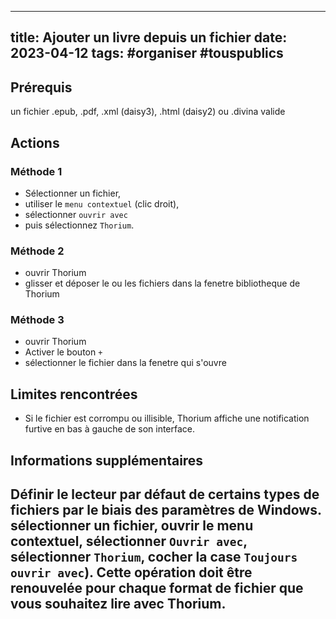 
---
title: Ajouter un livre depuis un fichier
date: 2023-04-12
tags: #organiser #touspublics
---
  
## Prérequis

un fichier .epub, .pdf, .xml (daisy3), .html (daisy2) ou .divina valide

## Actions

### Méthode 1
* Sélectionner un fichier,
* utiliser le `menu contextuel` (clic droit), 
* sélectionner `ouvrir avec` 
* puis sélectionnez `Thorium`.

### Méthode 2
* ouvrir Thorium
* glisser et déposer le ou les fichiers dans la fenetre bibliotheque de Thorium

### Méthode 3
* ouvrir Thorium
* Activer le bouton `+`
* sélectionner le fichier dans la fenetre qui s'ouvre

## Limites rencontrées

* Si le fichier est corrompu ou illisible, Thorium affiche une notification furtive en bas à gauche de son interface.


## Informations supplémentaires

Définir le lecteur par défaut de certains types de fichiers 
	par le biais des paramètres de Windows.
		sélectionner un fichier, 
		ouvrir le menu contextuel, 
		sélectionner `Ouvrir avec`, 
		 sélectionner `Thorium`,
		  cocher la case `Toujours ouvrir avec`).
		   Cette opération doit être renouvelée pour chaque format de fichier que vous souhaitez lire avec Thorium.
  - 